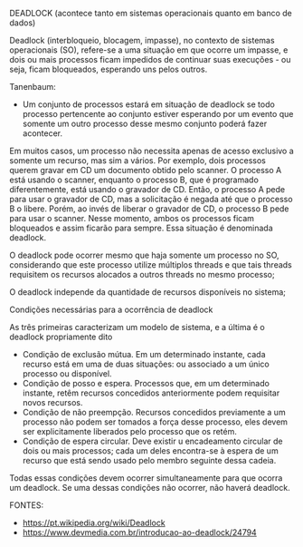 DEADLOCK (acontece tanto em sistemas operacionais quanto em banco de dados)

Deadlock (interbloqueio, blocagem, impasse), no contexto de sistemas operacionais (SO), refere-se a uma situação em que ocorre um impasse, e dois ou mais processos ficam impedidos de continuar suas execuções - ou seja, ficam bloqueados, esperando uns pelos outros.

Tanenbaum: 
 - Um conjunto de processos estará em situação de deadlock se todo processo pertencente ao conjunto estiver esperando por um evento que somente um outro processo desse mesmo conjunto poderá fazer acontecer.



Em muitos casos, um processo não necessita apenas de acesso exclusivo a somente um recurso, mas sim a vários. Por exemplo, dois processos querem gravar em CD um documento obtido pelo scanner. O processo A está usando o scanner, enquanto o processo B, que é programado diferentemente, está usando o gravador de CD. Então, o processo A pede para usar o gravador de CD, mas a solicitação é negada até que o processo B o libere. Porém, ao invés de liberar o gravador de CD, o processo B pede para usar o scanner. Nesse momento, ambos os processos ficam bloqueados e assim ficarão para sempre. Essa situação é denominada deadlock.


O deadlock pode ocorrer mesmo que haja somente um processo no SO, considerando que este processo utilize múltiplos threads e que tais threads requisitem os recursos alocados a outros threads no mesmo processo;

O deadlock independe da quantidade de recursos disponíveis no sistema;



Condições necessárias para a ocorrência de deadlock

As três primeiras caracterizam um modelo de sistema, e a última é o deadlock propriamente dito

- Condição de exclusão mútua. Em um determinado instante, cada recurso está em uma de duas situações: ou associado a um único processo ou disponível.
- Condição de posso e espera. Processos que, em um determinado instante, retêm recursos concedidos anteriormente podem requisitar novos recursos.
- Condição de não preempção. Recursos concedidos previamente a um processo não podem ser tomados a força desse processo, eles devem ser explicitamente liberados pelo processo que os retém.
- Condição de espera circular. Deve existir u encadeamento circular de dois ou mais processos; cada um deles encontra-se à espera de um recurso que está sendo usado pelo membro seguinte dessa cadeia.

Todas essas condições devem ocorrer simultaneamente para que ocorra um deadlock. Se uma dessas condições não ocorrer, não haverá deadlock.





FONTES: 
- https://pt.wikipedia.org/wiki/Deadlock
- https://www.devmedia.com.br/introducao-ao-deadlock/24794